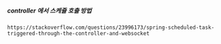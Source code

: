 ##### controller 에서 스케쥴 호출 방법
```
https://stackoverflow.com/questions/23996173/spring-scheduled-task-triggered-through-the-controller-and-websocket

```
